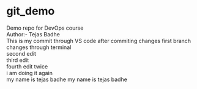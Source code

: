 # git_demo
Demo repo for DevOps course
<br>
Author:- Tejas Badhe
<br>
This is my commit through VS code after commiting changes
first branch changes through terminal
<br>
second edit
<br>
third edit
<br>
fourth edit twice
<br>
i am doing it again
<br>
my name is tejas badhe
my name is tejas badhe